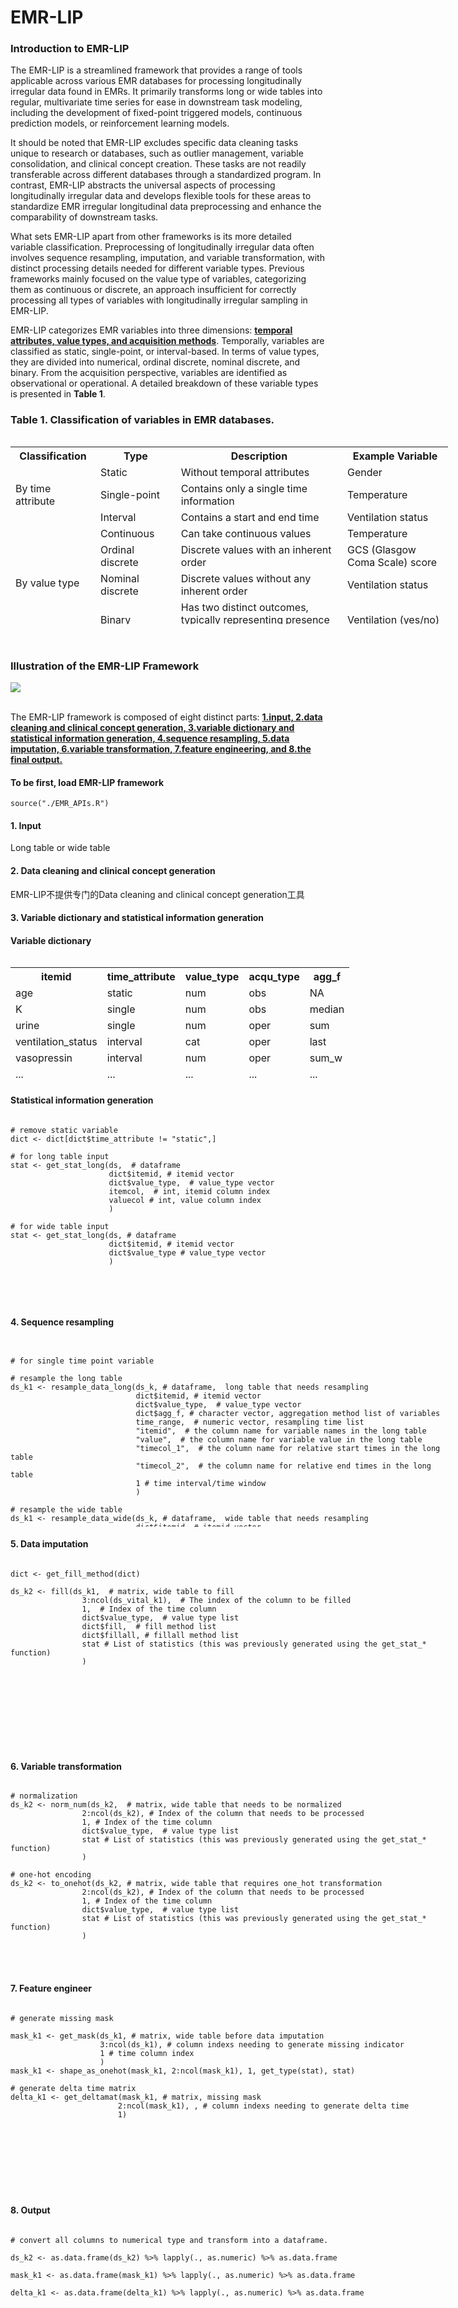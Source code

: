 # EMR-LIP


### Introduction to EMR-LIP

The EMR-LIP is a streamlined framework that provides a range of tools applicable across various EMR databases for processing longitudinally irregular data found in EMRs.  It primarily transforms long or wide tables into regular, multivariate time series for ease in downstream task modeling, including the development of fixed-point triggered models, continuous prediction models, or reinforcement learning models.

It should be noted that EMR-LIP excludes specific data cleaning tasks unique to research or databases, such as outlier management, variable consolidation, and clinical concept creation.  These tasks are not readily transferable across different databases through a standardized program.  In contrast, EMR-LIP abstracts the universal aspects of processing longitudinally irregular data and develops flexible tools for these areas to standardize EMR irregular longitudinal data preprocessing and enhance the comparability of downstream tasks.

What sets EMR-LIP apart from other frameworks is its more detailed variable classification.  Preprocessing of longitudinally irregular data often involves sequence resampling, imputation, and variable transformation, with distinct processing details needed for different variable types.  Previous frameworks mainly focused on the value type of variables, categorizing them as continuous or discrete, an approach insufficient for correctly processing all types of variables with longitudinally irregular sampling in EMR-LIP.

EMR-LIP categorizes EMR variables into three dimensions: <u>**temporal attributes, value types, and acquisition methods**</u>.  Temporally, variables are classified as static, single-point, or interval-based.  In terms of value types, they are divided into numerical, ordinal discrete, nominal discrete, and binary.  From the acquisition perspective, variables are identified as observational or operational.  A detailed breakdown of these variable types is presented in **Table 1**. 

### Table 1. Classification of variables in EMR databases.

<div style="height:300px; width:700px; overflow:scroll;">

<table>
    <tr>
        <th>Classification</th>
        <th>Type</th>
        <th>Description</th>
        <th>Example Variable</th>
    </tr>
    <tr>
        <td rowspan="3">By time attribute</td>
        <td>Static</td>
        <td>Without temporal attributes</td>
        <td>Gender</td>
    </tr>
    <tr>
        <td>Single-point</td>
        <td>Contains only a single time information</td>
        <td>Temperature</td>
    </tr>
    <tr>
        <td>Interval</td>
        <td>Contains a start and end time</td>
        <td>Ventilation status</td>
    </tr>
    <tr>
        <td rowspan="4">By value type</td>
        <td>Continuous</td>
        <td>Can take continuous values</td>
        <td>Temperature</td>
    </tr>
    <tr>
        <td>Ordinal discrete</td>
        <td>Discrete values with an inherent order</td>
        <td>GCS (Glasgow Coma Scale) score</td>
    </tr>
    <tr>
        <td>Nominal discrete</td>
        <td>Discrete values without any inherent order</td>
        <td>Ventilation status</td>
    </tr>
    <tr>
        <td>Binary</td>
        <td>Has two distinct outcomes, typically representing presence or absence</td>
        <td>Ventilation (yes/no)</td>
    </tr>
    <tr>
        <td rowspan="2">By acquisition type</td>
        <td>Observational</td>
        <td>Data naturally recorded or collected without any human intervention</td>
        <td>Gender, Temperature</td>
    </tr>
    <tr>
        <td>Operational</td>
        <td>Derived from a specific operation or action</td>
        <td>Ventilation status</td>
    </tr>
</table>

</div>

<br>
<br>

### Illustration of the EMR-LIP Framework

<img src="./assets/EMR-LIP.png" widht=500>

<br>
<br>

The EMR-LIP framework is composed of eight distinct parts: <u>**1.input, 2.data cleaning and clinical concept generation, 3.variable dictionary and statistical information generation, 4.sequence resampling, 5.data imputation, 6.variable transformation, 7.feature engineering, and 8.the final output.**</u> 

#### To be first, load EMR-LIP framework

```{R}
source("./EMR_APIs.R")
```

#### **1. Input**

Long table or wide table

#### **2. Data cleaning and clinical concept generation**

EMR-LIP不提供专门的Data cleaning and clinical concept generation工具

#### **3. Variable dictionary and statistical information generation**

#### Variable dictionary

<div style="height:200px; width:700px; overflow:scroll;">

<table>
    <tr>
        <th>itemid</th>
        <th>time_attribute</th>
        <th>value_type</th>
        <th>acqu_type</th>
        <th>agg_f</th>
    </tr>
    <tr>
        <td>age</td>
        <td>static</td>
        <td>num</td>
        <td>obs</td>
        <td>NA</td>
    </tr>
    <tr>
        <td>K</td>
        <td>single</td>
        <td>num</td>
        <td>obs</td>
        <td>median</td>
    </tr>
    <tr>
        <td>urine</td>
        <td>single</td>
        <td>num</td>
        <td>oper</td>
        <td>sum</td>
    </tr>
    <tr>
        <td>ventilation_status</td>
        <td>interval</td>
        <td>cat</td>
        <td>oper</td>
        <td>last</td>
    </tr>
    <tr>
        <td>vasopressin</td>
        <td>interval</td>
        <td>num</td>
        <td>oper</td>
        <td>sum_w</td>
    </tr>
    <tr>
        <td>...</td>
        <td>...</td>
        <td>...</td>
        <td>...</td>
        <td>...</td>
    </tr>
</table>

</div>

#### Statistical information generation

<div style="height:300px; width:700px; overflow:scroll;">

```{R}
# remove static variable
dict <- dict[dict$time_attribute != "static",]

# for long table input
stat <- get_stat_long(ds,  # dataframe
                      dict$itemid, # itemid vector
                      dict$value_type,  # value_type vector
                      itemcol,  # int, itemid column index
                      valuecol # int, value column index
                      )

# for wide table input
stat <- get_stat_long(ds, # dataframe
                      dict$itemid, # itemid vector
                      dict$value_type # value_type vector
                      )
```
</div>

#### **4. Sequence resampling**

<div style="height:300px; width:700px; overflow:scroll;">

```{R}

# for single time point variable

# resample the long table
ds_k1 <- resample_data_long(ds_k, # dataframe,  long table that needs resampling
                            dict$itemid, # itemid vector
                            dict$value_type,  # value_type vector
                            dict$agg_f, # character vector, aggregation method list of variables
                            time_range,  # numeric vector, resampling time list
                            "itemid",  # the column name for variable names in the long table
                            "value",  # the column name for variable value in the long table
                            "timecol_1",  # the column name for relative start times in the long table
                            "timecol_2",  # the column name for relative end times in the long table
                            1 # time interval/time window
                            )

# resample the wide table
ds_k1 <- resample_data_wide(ds_k, # dataframe,  wide table that needs resampling
                            dict$itemid, # itemid vector
                            dict$value_type,  # value_type vector
                            dict$agg_f, # character vector, aggregation method list of variables
                            time_range,  # numeric vector, resampling time list
                            "timecol_1",  # the column name for relative start times in the long table
                            "timecol_2",  # the column name for relative end times in the long table
                            1 # time interval/time window
                            )

# for interval-type variable

# resample the long table
ds_k1 <- resample_process_long(ds_k, # dataframe,  long table that needs resampling
                                dict$itemid, # itemid vector
                                dict$value_type,  # value_type vector
                                dict$agg_f, # character vector, aggregation method list of variables
                                time_range,  # numeric vector, resampling time list
                                "itemid",  # the column name for variable names in the long table
                                "value",  # the column name for variable value in the long table
                                "timecol_1",  # the column name for relative start times in the long table
                                "timecol_2",  # the column name for relative end times in the long table
                                1 # time interval/time window
                                )

# resample the wide table
ds_k1 <- resample_process_wide(ds_k, # dataframe, wide table that needs resampling
                                dict$itemid, # itemid vector
                                dict$value_type,  # value_type vector
                                dict$agg_f, # character vector, aggregation method list of variables
                                time_range,  # numeric vector, resampling time list
                                "timecol_1",  # the column name for relative start times in the long table
                                "timecol_2",  # the column name for relative end times in the long table
                                1 # time interval/time window
                                )
```

</div>

#### **5. Data imputation**

<div style="height:300px; width:700px; overflow:scroll;">

```{R}
dict <- get_fill_method(dict)

ds_k2 <- fill(ds_k1,  # matrix, wide table to fill
                3:ncol(ds_vital_k1),  # The index of the column to be filled
                1,  # Index of the time column
                dict$value_type,  # value type list
                dict$fill,  # fill method list
                dict$fillall, # fillall method list 
                stat # List of statistics (this was previously generated using the get_stat_* function)
                )
```

</div>

#### **6. Variable transformation**

<div style="height:300px; width:700px; overflow:scroll;">

```{R}
# normalization
ds_k2 <- norm_num(ds_k2,  # matrix, wide table that needs to be normalized
                2:ncol(ds_k2), # Index of the column that needs to be processed
                1, # Index of the time column
                dict$value_type,  # value type list
                stat # List of statistics (this was previously generated using the get_stat_* function)
                )

# one-hot encoding
ds_k2 <- to_onehot(ds_k2, # matrix, wide table that requires one_hot transformation
                2:ncol(ds_k2), # Index of the column that needs to be processed
                1, # Index of the time column
                dict$value_type,  # value type list
                stat # List of statistics (this was previously generated using the get_stat_* function)
                )
```
</div>

#### **7. Feature engineer**

<div style="height:300px; width:700px; overflow:scroll;">

```{R}
# generate missing mask

mask_k1 <- get_mask(ds_k1, # matrix, wide table before data imputation
                    3:ncol(ds_k1), # column indexs needing to generate missing indicator
                    1 # time column index
                    )
mask_k1 <- shape_as_onehot(mask_k1, 2:ncol(mask_k1), 1, get_type(stat), stat)

# generate delta time matrix
delta_k1 <- get_deltamat(mask_k1, # matrix, missing mask
                        2:ncol(mask_k1), , # column indexs needing to generate delta time
                        1)
```

</div>

#### **8. Output**

<div style="height:300px; width:700px; overflow:scroll;">

```{R}
# convert all columns to numerical type and transform into a dataframe.

ds_k2 <- as.data.frame(ds_k2) %>% lapply(., as.numeric) %>% as.data.frame

mask_k1 <- as.data.frame(mask_k1) %>% lapply(., as.numeric) %>% as.data.frame

delta_k1 <- as.data.frame(delta_k1) %>% lapply(., as.numeric) %>% as.data.frame
```

<div>